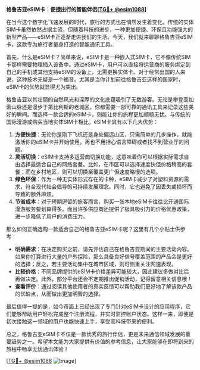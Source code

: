 **格鲁吉亚eSIM卡：便捷出行的智能伴侣[[TG💪+ @esim1088](https://t.me/s/esim1088)]**

在当今这个数字化飞速发展的时代，旅行的方式也在悄然发生着变化。传统的实体SIM卡虽然依然占据主流，但随着科技的进步，一种更加便捷、环保且功能强大的新型产品——eSIM卡正逐渐走进我们的生活。今天，我们就来聊聊格鲁吉亚eSIM卡，这款专为旅行者量身打造的智能通讯工具。

首先，什么是eSIM卡？简单来说，eSIM卡是一种嵌入式SIM卡，它不像传统SIM卡那样需要物理插入设备中。通过eSIM卡，用户可以直接将运营商的服务绑定到自己的手机或其他支持eSIM的设备上，无需更换实体卡。对于经常出国的人来说，这种技术无疑是一个福音。尤其是当你计划前往格鲁吉亚这样的国家时，eSIM卡的优势就显得尤为突出。

格鲁吉亚以其壮丽的自然风光和深厚的文化底蕴吸引了无数游客。无论是攀登高加索山脉还是漫步于第比利斯的老城区，你都需要一部可靠的通讯工具来记录这些美好的瞬间。而选择一款合适的eSIM卡，则能让你的旅程更加顺畅无忧。与传统的国际漫游或购买当地实体SIM卡相比，eSIM卡具有以下几大优势：

1. **方便快捷**：无论你是刚下飞机还是身处偏远山区，只需简单的几步操作，就能激活你的eSIM卡并开始使用。再也不用担心语言障碍或者找不到营业厅的问题。
2. **灵活切换**：eSIM卡支持多运营商切换功能，这意味着你可以根据实际需求自由选择最适合自己的网络套餐。比如，在市区可以选择速度快但价格稍高的套餐；而在乡村地区，则可以切换至覆盖更广但速度略慢的选项。
3. **绿色环保**：作为一种无实体形式存在的卡种，eSIM卡减少了对塑料资源的需求，符合现代社会倡导的可持续发展理念。同时，它也避免了因丢失或损坏而导致的额外麻烦。
4. **节省成本**：对于短期逗留的旅客而言，购买一张本地eSIM卡往往比开通国际漫游服务要划算得多。而且许多供应商还提供了极具吸引力的价格优惠政策，进一步降低了用户的消费压力。

那么如何正确选购一款适合自己的格鲁吉亚eSIM卡呢？这里有几个小贴士供参考：
- **明确需求**：在决定购买之前，请先评估自己在格鲁吉亚期间的主要活动内容。如果你打算进行大量的户外探险，那么具备良好信号覆盖范围的产品会是更好的选择；反之，若主要活动集中在城市区域，则可侧重关注网速表现。
- **比较价格**：不同品牌提供的eSIM卡价格差异可能较大，因此建议多做对比后再做决定。此外，部分平台还会不定期推出促销活动，记得留意相关信息哦！
- **查看评价**：通过阅读其他使用者的真实反馈可以帮助我们更好地了解该款产品的优缺点，从而做出更加明智的选择。

最后值得一提的是，如今市面上已经出现了专门针对eSIM卡设计的应用程序，它们能够帮助用户轻松完成整个注册流程，并实时监控账户状态。这样一来，即便是初次接触这一领域的用户也能快速上手，享受高科技带来的便利。

总之，格鲁吉亚eSIM卡不仅是一款优秀的旅行伴侣，更是未来通信领域发展的重要趋势之一。希望本文能为大家提供有价值的参考信息，让大家能够在即将到来的旅程中畅享无忧通讯体验！

[[TG💪+ @esim1088](https://t.me/s/esim1088) ![Image](https://i.postimg.cc/4NQfJmqS/Snipaste-2025-05-13-00-14-12.png)]